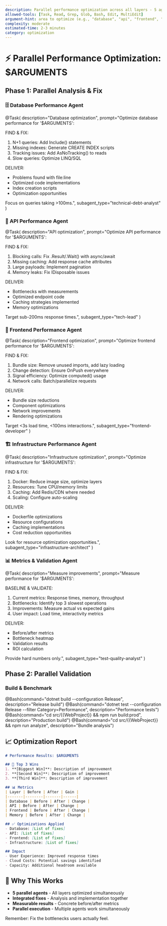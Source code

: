 ```yaml
---
description: Parallel performance optimization across all layers - 5 agents find and fix bottlenecks
allowed-tools: [Task, Read, Grep, Glob, Bash, Edit, MultiEdit]
argument-hint: area to optimize (e.g., "database", "api", "frontend", "all")
complexity: moderate
estimated-time: 2-3 minutes
category: optimization
---
```


# ⚡ Parallel Performance Optimization: $ARGUMENTS

## Phase 1: Parallel Analysis & Fix

### 🗄️ Database Performance Agent
@Task(
  description="Database optimization",
  prompt="Optimize database performance for '$ARGUMENTS':
  
  FIND & FIX:
  1. N+1 queries: Add Include() statements
  2. Missing indexes: Generate CREATE INDEX scripts
  3. Tracking issues: Add AsNoTracking() to reads
  4. Slow queries: Optimize LINQ/SQL
  
  DELIVER:
  - Problems found with file:line
  - Optimized code implementations
  - Index creation scripts
  - Optimization opportunities
  
  Focus on queries taking >100ms.",
  subagent_type="technical-debt-analyst"
)

### 🚀 API Performance Agent
@Task(
  description="API optimization",
  prompt="Optimize API performance for '$ARGUMENTS':
  
  FIND & FIX:
  1. Blocking calls: Fix .Result/.Wait() with async/await
  2. Missing caching: Add response cache attributes
  3. Large payloads: Implement pagination
  4. Memory leaks: Fix IDisposable issues
  
  DELIVER:
  - Bottlenecks with measurements
  - Optimized endpoint code
  - Caching strategies implemented
  - Memory optimizations
  
  Target sub-200ms response times.",
  subagent_type="tech-lead"
)

### 🎨 Frontend Performance Agent
@Task(
  description="Frontend optimization",
  prompt="Optimize frontend performance for '$ARGUMENTS':
  
  FIND & FIX:
  1. Bundle size: Remove unused imports, add lazy loading
  2. Change detection: Ensure OnPush everywhere
  3. Signal efficiency: Optimize computed() usage
  4. Network calls: Batch/parallelize requests
  
  DELIVER:
  - Bundle size reductions
  - Component optimizations
  - Network improvements
  - Rendering optimizations
  
  Target <3s load time, <100ms interactions.",
  subagent_type="frontend-developer"
)

### 🏗️ Infrastructure Performance Agent
@Task(
  description="Infrastructure optimization",
  prompt="Optimize infrastructure for '$ARGUMENTS':
  
  FIND & FIX:
  1. Docker: Reduce image size, optimize layers
  2. Resources: Tune CPU/memory limits
  3. Caching: Add Redis/CDN where needed
  4. Scaling: Configure auto-scaling
  
  DELIVER:
  - Dockerfile optimizations
  - Resource configurations
  - Caching implementations
  - Cost reduction opportunities
  
  Look for resource optimization opportunities.",
  subagent_type="infrastructure-architect"
)

### 📊 Metrics & Validation Agent
@Task(
  description="Measure improvements",
  prompt="Measure performance for '$ARGUMENTS':
  
  BASELINE & VALIDATE:
  1. Current metrics: Response times, memory, throughput
  2. Bottlenecks: Identify top 3 slowest operations
  3. Improvements: Measure actual vs expected gains
  4. User impact: Load time, interactivity metrics
  
  DELIVER:
  - Before/after metrics
  - Bottleneck heatmap
  - Validation results
  - ROI calculation
  
  Provide hard numbers only.",
  subagent_type="test-quality-analyst"
)

## Phase 2: Parallel Validation

### Build & Benchmark
@Bash(command="dotnet build --configuration Release", description="Release build")
@Bash(command="dotnet test --configuration Release --filter Category=Performance", description="Performance tests")
@Bash(command="cd src/{{WebProject}} && npm run build:prod", description="Production build")
@Bash(command="cd src/{{WebProject}} && npm run analyze", description="Bundle analysis")

## 📈 Optimization Report

```markdown
# Performance Results: $ARGUMENTS

## 🎯 Top 3 Wins
1. **[Biggest Win]**: Description of improvement
2. **[Second Win]**: Description of improvement  
3. **[Third Win]**: Description of improvement

## 📊 Metrics
| Layer | Before | After | Gain |
|-------|--------|-------|------|
| Database | Before | After | Change |
| API | Before | After | Change |
| Frontend | Before | After | Change |
| Memory | Before | After | Change |

## ✅ Optimizations Applied
- Database: [List of fixes]
- API: [List of fixes]
- Frontend: [List of fixes]
- Infrastructure: [List of fixes]

## Impact
- User Experience: Improved response times
- Cloud Costs: Potential savings identified
- Capacity: Additional headroom available
```

## 🎯 Why This Works
- **5 parallel agents** - All layers optimized simultaneously
- **Integrated fixes** - Analysis and implementation together
- **Measurable results** - Concrete before/after metrics
- **Parallel execution** - Multiple agents work simultaneously

Remember: Fix the bottlenecks users actually feel.